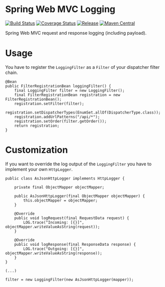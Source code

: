 # Spring Web MVC Logging

[![Build Status](https://img.shields.io/travis/zalando/spring-web-logging.svg)](https://travis-ci.org/zalando/spring-web-logging)
[![Coverage Status](https://img.shields.io/coveralls/zalando/spring-web-logging.svg)](https://coveralls.io/r/zalando/spring-web-logging)
[![Release](https://img.shields.io/github/release/zalando/spring-web-logging.svg)](https://github.com/zalando/spring-web-logging/releases)
[![Maven Central](https://img.shields.io/maven-central/v/org.zalando/spring-web-logging.svg)](https://maven-badges.herokuapp.com/maven-central/org.zalando/spring-web-logging)

Spring Web MVC request and response logging (including payload).

# Usage

You have to register the ``LoggingFilter`` as a ``Filter`` of your dispatcher filter chain.

    @Bean
    public FilterRegistrationBean loggingFilter() {
        final LoggingFilter filter = new LoggingFilter();
        final FilterRegistrationBean registration = new FilterRegistrationBean();
        registration.setFilter(filter);
        registration.setDispatcherTypes(EnumSet.allOf(DispatcherType.class));
        registration.addUrlPatterns("/api/*");
        registration.setOrder(filter.getOrder());
        return registration;
    }

# Customization

If you want to override the log output of the ``LoggingFilter`` you have to implement your own ``HttpLogger``.

    public class AsJsonHttpLogger implements HttpLogger {

        private final ObjectMapper objectMapper;

        public AsJsonHttpLogger(final ObjectMapper objectMapper) {
            this.objectMapper = objectMapper;
        }

        @Override
        public void logRequest(final RequestData request) {
            LOG.trace("Incoming: [{}]", objectMapper.writeValueAsString(request));
        }

        @Override
        public void logResponse(final ResponseData response) {
            LOG.trace("Outgoing: [{}]", objectMapper.writeValueAsString(response));
        }
    }

    (...)

    filter = new LoggingFilter(new AsJsonHttpLogger(mapper));